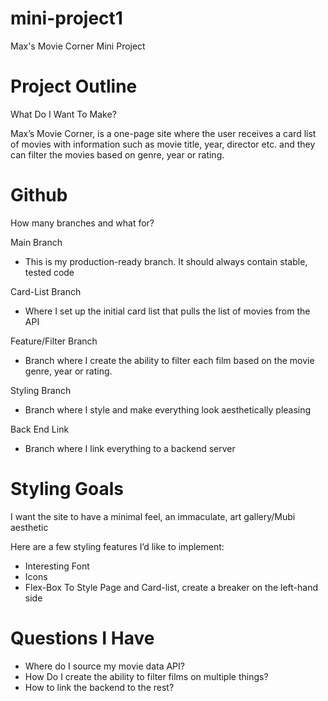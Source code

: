 # mini-project1
Max's Movie Corner Mini Project

# Project Outline

What Do I Want To Make?

Max’s Movie Corner, is a one-page site where the user receives a card list of movies with information such as movie title, year, director etc. and they can filter the movies based on genre, year or rating.

# Github

How many branches and what for?

Main Branch

- This is my production-ready branch. It should always contain stable, tested code

Card-List Branch

- Where I set up the initial card list that pulls the list of movies from the API

Feature/Filter Branch

- Branch where I create the ability to filter each film based on the movie genre, year or rating.

Styling Branch

- Branch where I style and make everything look aesthetically pleasing

Back End Link

- Branch where I link everything to a backend server

# Styling Goals

I want the site to have a minimal feel, an immaculate, art gallery/Mubi aesthetic

Here are a few styling features I’d like to implement:

- Interesting Font
- Icons
- Flex-Box To Style Page and Card-list, create a breaker on the left-hand side

# Questions I Have

- Where do I source my movie data API?
- How Do I create the ability to filter films on multiple things?
- How to link the backend to the rest?
